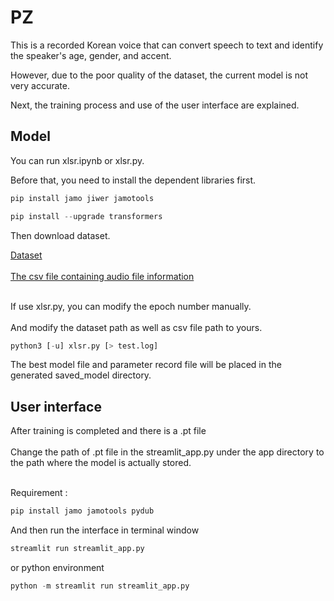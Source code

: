 # PZ
This is a recorded Korean voice that can convert speech to text and identify the speaker's age, gender, and accent.

However, due to the poor quality of the dataset, the current model is not very accurate.

Next, the training process and use of the user interface are explained.


## Model

You can run xlsr.ipynb or xlsr.py.

Before that, you need to install the dependent libraries first.

```python
pip install jamo jiwer jamotools
```

```python
pip install --upgrade transformers
```

Then download dataset.

[Dataset](https://drive.google.com/drive/folders/1VdgGLuVcL4A62MgwGV063MR4IbPzR1Pm?usp=sharing)</br></br>
[The csv file containing audio file information](https://drive.google.com/file/d/1bfFR-8cpNiQmxc1v145nyZiSVUxmgrzX/view?usp=sharing)</br></br>

If use xlsr.py, you can modify the epoch number manually.</br></br>
And modify the dataset path as well as csv file path to yours.

```python
python3 [-u] xlsr.py [> test.log]
```

The best model file and parameter record file will be placed in the generated saved_model directory.

## User interface

After training is completed and there is a .pt file</br></br>
Change the path of .pt file in the streamlit_app.py under the app directory to the path where the model is actually stored.</br></br>

Requirement : 

```python
pip install jamo jamotools pydub
```

And then run the interface in terminal window

```bash
streamlit run streamlit_app.py
```

or python environment

```python
python -m streamlit run streamlit_app.py
```
